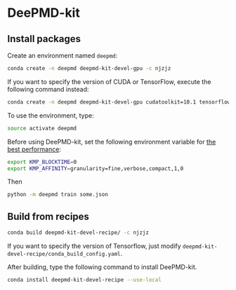# DeePMD-kit

## Install packages

Create an environment named `deepmd`:
```sh
conda create -n deepmd deepmd-kit-devel-gpu -c njzjz
```

If you want to specify the version of CUDA or TensorFlow, execute the following command instead:
```sh
conda create -n deepmd deepmd-kit-devel-gpu cudatoolkit=10.1 tensorflow-gpu=1.14 -c njzjz
```

To use the environment, type:

```sh
source activate deepmd
```

Before using DeePMD-kit, set the following environment variable for [the best performance](https://www.tensorflow.org/guide/performance/overview):
```sh
export KMP_BLOCKTIME=0
export KMP_AFFINITY=granularity=fine,verbose,compact,1,0
```

Then
```sh
python -m deepmd train some.json
```

## Build from recipes

```sh
conda build deepmd-kit-devel-recipe/ -c njzjz
```

If you want to specify the version of Tensorflow, just modify `deepmd-kit-devel-recipe/conda_build_config.yaml`.

After building, type the following command to install DeePMD-kit.
```sh
conda install deepmd-kit-devel-recipe --use-local
```
